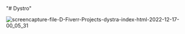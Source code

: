 "# Dystro" 

![screencapture-file-D-Fiverr-Projects-dystra-index-html-2022-12-17-00_05_31](https://github.com/hmahmood360/Dystro/assets/85750651/aa4c36ec-d14e-4334-a8f1-be62009ac550)
